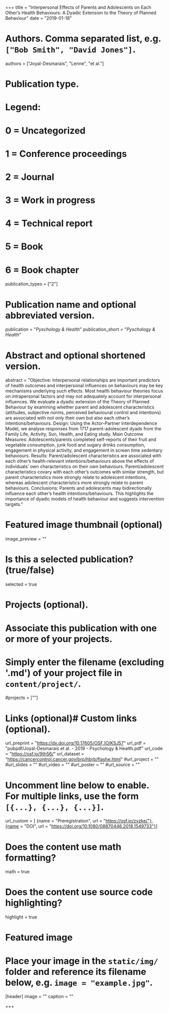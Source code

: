 +++
title = "Interpersonal Effects of Parents and Adolescents on Each Other’s Health Behaviours: A Dyadic Extension to the Theory of Planned Behaviour"
date = "2019-01-18"

# Authors. Comma separated list, e.g. `["Bob Smith", "David Jones"]`.
authors = ["Joyal-Desmarais", "Lenne", "et al."]

# Publication type.
# Legend:
# 0 = Uncategorized
# 1 = Conference proceedings
# 2 = Journal
# 3 = Work in progress
# 4 = Technical report
# 5 = Book
# 6 = Book chapter
publication_types = ["2"]

# Publication name and optional abbreviated version.
publication = "*Pyschology & Health*"
publication_short = "*Pyschology & Health*"

# Abstract and optional shortened version.
abstract = "Objective: Interpersonal relationships are important predictors of health outcomes and interpersonal influences on behaviours may be key mechanisms underlying such effects. Most health behaviour theories focus on intrapersonal factors and may not adequately account for interpersonal influences. We evaluate a dyadic extension of the Theory of Planned Behaviour by examining whether parent and adolescent characteristics (attitudes, subjective norms, perceived behavioural control and intentions) are associated with not only their own but also each other’s intentions/behaviours. Design: Using the Actor-Partner Interdependence Model, we analyse responses from 1717 parent-adolescent dyads from the Family Life, Activity, Sun, Health, and Eating study. Main Outcome Measures: Adolescents/parents completed self-reports of their fruit and vegetable consumption, junk food and sugary drinks consumption, engagement in physical activity, and engagement in screen time sedentary behaviours. Results: Parent/adolescent characteristics are associated with each other’s health-relevant intentions/behaviours above the effects of individuals’ own characteristics on their own behaviours. Parent/adolescent characteristics covary with each other’s outcomes with similar strength, but parent characteristics more strongly relate to adolescent intentions, whereas adolescent characteristics more strongly relate to parent behaviours. Conclusions: Parents and adolescents may bidirectionally influence each other’s health intentions/behaviours. This highlights the importance of dyadic models of health behaviour and suggests intervention targets."
# Featured image thumbnail (optional)
image_preview = ""

# Is this a selected publication? (true/false)
selected = true

# Projects (optional).
#   Associate this publication with one or more of your projects.
#   Simply enter the filename (excluding '.md') of your project file in `content/project/`.
#projects = [""]

# Links (optional)# Custom links (optional).
url_preprint = "https://dx.doi.org/10.17605/OSF.IO/KSJ57"
url_pdf = "pubpdf/Joyal-Desmarais et al. - 2019 - Psychology & Health.pdf"
url_code = "https://osf.io/9th56/"
url_dataset = "https://cancercontrol.cancer.gov/brp/hbrb/flashe.html"
#url_project = ""
#url_slides = ""
#url_video = ""
#url_poster = ""
#url_source = ""

#   Uncomment line below to enable. For multiple links, use the form `[{...}, {...}, {...}]`.
url_custom = [ {name = "Preregistration", url = "https://osf.io/zvzke/"},{name = "DOI", url = "https://doi.org/10.1080/08870446.2018.1549733"}]


# Does the content use math formatting?
math = true

# Does the content use source code highlighting?
highlight = true

# Featured image
# Place your image in the `static/img/` folder and reference its filename below, e.g. `image = "example.jpg"`.
[header]
image = ""
caption = ""

+++


